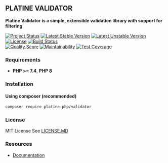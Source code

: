 ## PLATINE VALIDATOR
**Platine Validator is a simple, extensible validation library with support for filtering**

[![Project Status](http://opensource.box.com/badges/active.svg)](http://opensource.box.com/badges)
[![Latest Stable Version](https://poser.pugx.org/platine-php/validator/v)](https://packagist.org/packages/platine-php/validator)
[![Latest Unstable Version](https://poser.pugx.org/platine-php/validator/v/unstable)](https://packagist.org/packages/platine-php/validator)
[![License](https://poser.pugx.org/platine-php/validator/license)](https://packagist.org/packages/platine-php/validator)
[![Build Status](https://img.shields.io/travis/com/platine-php/validator?style=flat-square)](https://travis-ci.com/platine-php/validator)  
[![Quality Score](https://img.shields.io/scrutinizer/g/platine-php/validator.svg?style=flat-square)](https://scrutinizer-ci.com/g/platine-php/validator)
[![Maintainability](https://api.codeclimate.com/v1/badges/ab9e45ed46d84f761f13/maintainability)](https://codeclimate.com/github/platine-php/validator/maintainability)
[![Test Coverage](https://api.codeclimate.com/v1/badges/ab9e45ed46d84f761f13/test_coverage)](https://codeclimate.com/github/platine-php/validator/test_coverage)

### Requirements 
- **PHP >= 7.4**, **PHP 8** 

### Installation
#### Using composer (recommended)
```bash
composer require platine-php/validator
```


### License
MIT License See [LICENSE.MD](LICENSE.MD)

### Resources
- [Documentation](https://docs.platine-php.com/packages/validator) 
